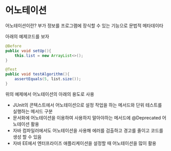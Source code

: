 # 어노테이션
어노테이션이란?
부가 정보를 프로그램에 장식할 수 있는 기능으로 문법적 메타데이타

아래의 예제코드를 보자
```java
@Before
public void setUp(){
    this.list = new ArrayList<>();
}

@Test
public void testAlgorithm(){
    assertEquals(5, list.size());
}
```

위의 예제에서 어노테이션의 아래의 용도로 사용
- JUnit의 콘텍스트에서 어노테이션으로 설정 작업을 하는 메서드와 단위 테스트를 실행하는 메서드 구분
- 문서화에 어노테이션을 이용하여 사용하지 말아야하는 메서드에 @Deprecated 어노테이션 활용
- 자바 컴파일러에서도 어노테이션을 사용해 에러를 검출하고 경고를 줄이고 코드를 생성 할 수 있음
- 자바 EE에서 엔터프라이즈 애플리케이션을 설정할 때 어노테이션을 많이 활용
